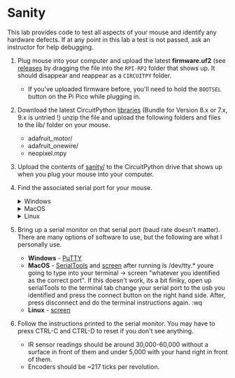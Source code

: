 # Sanity

This lab provides code to test all aspects of your mouse and identify any hardware defects. If at any point in this lab a test is not passed, ask an instructor for help debugging.

1. Plug mouse into your computer and upload the latest **firmware.uf2** (see [releases](https://adafruit-circuit-python.s3.amazonaws.com/bin/raspberry_pi_pico/en_US/adafruit-circuitpython-raspberry_pi_pico-en_US-8.2.0.uf2) by dragging the file into the `RPI-RP2` folder that shows up. It should disappear and reappear as a `CIRCUITPY` folder.
    * If you've uploaded firmware before, you'll need to hold the `BOOTSEL` button on the Pi Pico while plugging in.
2. Download the latest CircuitPython [libraries](https://circuitpython.org/libraries) (Bundle for Version 8.x or 7.x, 9.x is untried !) unzip the file and upload the following folders and files to the lib/ folder on your mouse.
    * adafruit_motor/
    * adafruit_onewire/
    * neopixel.mpy
3. Upload the contents of [sanity/](../labs/sanity/) to the CircuitPython drive that shows up when you plug your mouse into your computer.
4. Find the associated serial port for your mouse.
    <details>
    <summary>Windows</summary>

    Open up `Device Manager` and check the `Ports (COM & LPT)` dropdown. Your serial (COM) port is one of those. If it's hard to identify, try unplugging and replugging your mouse and see which COM port disappears.

    </details>
    <details>
    <summary>MacOS</summary>

    Run `ls  /dev/tty.*` in Terminal. The correct port is one of those. If it's hard to identify, try unplugging and replugging your mouse and see which port disappears.

    </details>
    <details>
    <summary>Linux</summary>

    Hello there! A fellow power user you are. Your distro may be different, but chances are it's under something like `/dev/ttyACM0`.

    </details>
5. Bring up a serial monitor on that serial port (baud rate doesn't matter). There are many options of software to use, but the following are what I personally use.
    * **Windows** - [PuTTY](https://www.chiark.greenend.org.uk/~sgtatham/putty/latest.html)
    * **MacOS** - [SerialTools](https://apps.apple.com/us/app/serialtools/id611021963?mt=12) and [screen](https://en.wikipedia.org/wiki/GNU_Screen) after running ls /dev/tty.* youre going to type into your terminal -> screen "whatever you identified as the correct port". If this doesn't work, its a bit finiky, open up serialTools to the terminal tab change your serial port to the usb you identified and press the connect button on the right hand side. After, press disconnect and do the terminal instructions again. :wq
    * **Linux** - [screen](https://en.wikipedia.org/wiki/GNU_Screen)
6. Follow the instructions printed to the serial monitor. You may have to press CTRL-C and CTRL-D to reset if you don't see anything.
    * IR sensor readings should be around 30,000-60,000 without a surface in front of them and under 5,000 with your hand right in front of them.
    * Encoders should be \~217 ticks per revolution.
